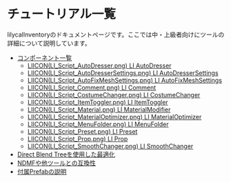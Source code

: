 # チュートリアル一覧

lilycalInventoryのドキュメントページです。ここでは中・上級者向けにツールの詳細について説明しています。

<div class="table-of-contents">
    <ul>
    <li><a href="./components">コンポーネント一覧</a>
        <ul>
            <li><a href="./components/autodresser">LIICON(LI_Script_AutoDresser.png) LI AutoDresser</a></li>
            <li><a href="./components/autodressersettings">LIICON(LI_Script_AutoDresserSettings.png) LI AutoDresserSettings</a></li>
            <li><a href="./components/autofixmeshsettings">LIICON(LI_Script_AutoFixMeshSettings.png) LI AutoFixMeshSettings</a></li>
            <li><a href="./components/comment">LIICON(LI_Script_Comment.png) LI Comment</a></li>
            <li><a href="./components/costumechanger">LIICON(LI_Script_CostumeChanger.png) LI CostumeChanger</a></li>
            <li><a href="./components/itemtoggler">LIICON(LI_Script_ItemToggler.png) LI ItemToggler</a></li>
            <li><a href="./components/materialmodifier">LIICON(LI_Script_Material.png) LI MaterialModifier</a></li>
            <li><a href="./components/materialoptimizer">LIICON(LI_Script_MaterialOptimizer.png) LI MaterialOptimizer</a></li>
            <li><a href="./components/menufolder">LIICON(LI_Script_MenuFolder.png) LI MenuFolder</a></li>
            <li><a href="./components/preset">LIICON(LI_Script_Preset.png) LI Preset</a></li>
            <li><a href="./components/prop">LIICON(LI_Script_Prop.png) LI Prop</a></li>
            <li><a href="./components/smoothchanger">LIICON(LI_Script_SmoothChanger.png) LI SmoothChanger</a></li>
        </ul>
    </li>
    <li><a href="./directblendtree">Direct Blend Treeを使用した最適化</a></li>
    <li><a href="./compatibility">NDMFや他ツールとの互換性</a></li>
    <li><a href="./prefabs">付属Prefabの説明</a></li>
    </ul>
</div>
